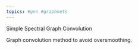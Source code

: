 ```yaml
---
topics: #gnn #graphnets 
---
```


Simple Spectral Graph Convolution

Graph convolution method to avoid oversmoothing.